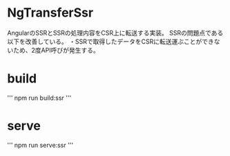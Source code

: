 # NgTransferSsr

AngularのSSRとSSRの処理内容をCSR上に転送する実装。
SSRの問題点である以下を改善している。
・SSRで取得したデータをCSRに転送運ぶことができないため、2度API呼びが発生する。

# build
'''
npm run build:ssr
'''

# serve
'''
npm run serve:ssr
'''
